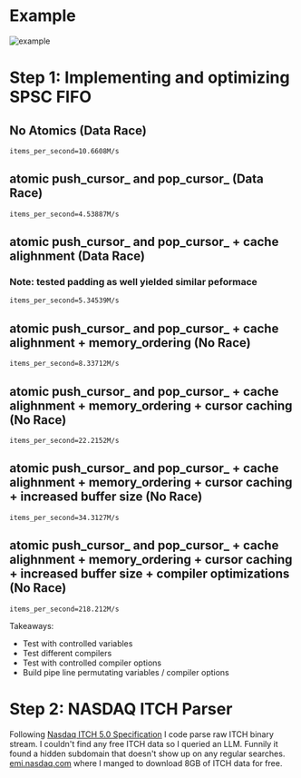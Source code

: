 # Example
![example](https://i.imgur.com/p98v3kw.gif)

# Step 1: Implementing and optimizing SPSC FIFO
## No Atomics (Data Race)
    items_per_second=10.6608M/s

## atomic push_cursor_ and pop_cursor_ (Data Race)
    items_per_second=4.53887M/s

## atomic push_cursor_ and pop_cursor_ + cache alighnment (Data Race)
### Note: tested padding as well yielded similar peformace
    items_per_second=5.34539M/s

## atomic push_cursor_ and pop_cursor_ + cache alighnment + memory_ordering (No Race)
    items_per_second=8.33712M/s

## atomic push_cursor_ and pop_cursor_ + cache alighnment + memory_ordering + cursor caching (No Race)
    items_per_second=22.2152M/s

## atomic push_cursor_ and pop_cursor_ + cache alighnment + memory_ordering + cursor caching + increased buffer size (No Race)
    items_per_second=34.3127M/s

## atomic push_cursor_ and pop_cursor_ + cache alighnment + memory_ordering + cursor caching + increased buffer size + compiler optimizations (No Race)
    items_per_second=218.212M/s


Takeaways:
- Test with controlled variables
- Test different compilers
- Test with controlled compiler options
- Build pipe line permutating variables / compiler options

# Step 2: NASDAQ ITCH Parser
Following [Nasdaq ITCH 5.0 Specification](https://www.nasdaqtrader.com/content/technicalsupport/specifications/dataproducts/NQTVITCHSpecification.pdf) I code parse raw ITCH binary stream. I couldn't find any free ITCH data so I queried an LLM. Funnily it found a hidden subdomain that doesn't show up on any regular searches. [emi.nasdaq.com](https://emi.nasdaq.com/ITCH/Nasdaq%20ITCH/) where I manged to download 8GB of ITCH data for free.
